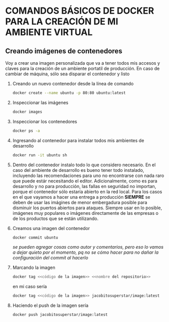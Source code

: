 # COMANDOS BÁSICOS DE DOCKER PARA LA CREACIÓN DE MI AMBIENTE VIRTUAL

## Creando imágenes de contenedores

Voy a crear una imagen personalizada que va a tener todos mis accesos y claves
para la creación de un ambiente portatil de producción. En caso de cambiar de
máquina, sólo sea disparar el contenedor y listo

1. Creando un nuevo contenedor desde la línea de comando

    ```sh
    docker create --name ubuntu -p 80:80 ubuntu:latest
    ```

2. Inspeccionar las imágenes

    ```sh
    docker images
    ```

3. Inspeccionar los contenedores

    ```sh
    docker ps -a
    ```

4. Ingresando al contenedor para instalar todos mis ambientes de desarrollo

    ```sh
    docker run -it ubuntu sh
    ```

5. Dentro del contenedor instalo todo lo que considero necesario. En el caso del
   ambiente de desarrollo es bueno tener todo instalado, incluyendo las
   recomendaciones para uno no encontrarse con nada raro que puede estár
   necesitando el editor. Adicionalmente, como es para desarrollo y no para
   producción, las fallas en seguridad no importan, porque el contenedor sólo
   estaría abierto en la red local. Para los casos en el que vayamos a hacer una
   entrega a producción **SIEMPRE** se deben de usar las imágines de menor
   embergadura posible para disminuir los puertos abiertos para ataques. Siempre
   usar en lo posible, imágenes muy populares o imágenes directamente de las
   empresas o de los productos que se están utilizando.

6. Creamos una imagen del contenedor

    ```sh
    docker commit ubuntu
    ```

    *se pueden agregar cosas como autor y comentarios, pero eso lo vamos a dejar
    quieto por el momento, pq no se cómo hacer para no dañar la configuración
    del commit al hacerlo*

7. Marcando la imagen

    ```sh
    docker tag <<código de la imagen>> <<nombre del repositorio>>
    ```

    en mi caso sería

    ```sh
    docker tag <<código de la imagen>> jacobitosuperstar/image:latest
    ```

8. Haciendo el push de la imagen sería

    ```sh
    docker push jacobitosuperstar/image:latest
    ```
